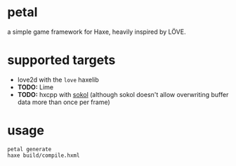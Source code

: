 # petal
a simple game framework for Haxe, heavily inspired by LÖVE.

# supported targets
- love2d with the `love` haxelib
- **TODO:** Lime
- **TODO:** hxcpp with [sokol](https://github.com/floooh/sokol) (although sokol doesn't allow overwriting buffer data more than once per frame)

# usage
```
petal generate
haxe build/compile.hxml
```